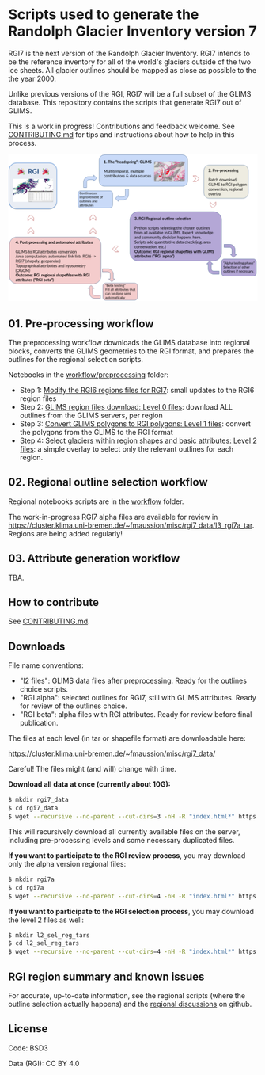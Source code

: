 # Scripts used to generate the Randolph Glacier Inventory version 7

RGI7 is the next version of the Randolph Glacier Inventory. RGI7 intends to be the reference inventory for all of the world's glaciers outside of the two ice sheets. All glacier outlines should be mapped as close as possible to the the year 2000. 

Unlike previous versions of the RGI, RGI7 will be a full subset of the GLIMS database. This repository contains the scripts that generate RGI7 out of GLIMS. 

This is a work in progress! Contributions and feedback welcome. See [CONTRIBUTING.md](CONTRIBUTING.md) for tips and instructions about how to help in this process.

![RGI Workflow](img/workflow_rgi.png)

## 01. Pre-processing workflow

The preprocessing workflow downloads the GLIMS database into regional blocks, converts the GLIMS geometries to the RGI format, 
and prepares the outlines for the regional selection scripts.

Notebooks in the [workflow/preprocessing](workflow/preprocessing) folder:

- Step 1: [Modify the RGI6 regions files for RGI7](workflow/preprocessing/01_rgi7_reg_files.ipynb): small updates to the RGI6 region files
- Step 2: [GLIMS region files download: Level 0 files](workflow/preprocessing/02_l0_download_from_glims.ipynb): download ALL outlines from the GLIMS servers, per region
- Step 3: [Convert GLIMS polygons to RGI polygons: Level 1 files](workflow/preprocessing/03_l1_interiors.ipynb): convert the polygons from the GLIMS to the RGI format
- Step 4: [Select glaciers within region shapes and basic attributes: Level 2 files](workflow/preprocessing/04_l2_select_and_zip.ipynb): a simple overlay to select only the relevant outlines for each region.

## 02. Regional outline selection workflow

Regional notebooks scripts are in the [workflow](workflow) folder.

The work-in-progress RGI7 alpha files are available for review in https://cluster.klima.uni-bremen.de/~fmaussion/misc/rgi7_data/l3_rgi7a_tar. Regions are being added regularly!

## 03. Attribute generation workflow

TBA.

## How to contribute

See [CONTRIBUTING.md](CONTRIBUTING.md).


## Downloads

File name conventions:
- "l2 files": GLIMS data files after preprocessing. Ready for the outlines choice scripts.
- "RGI alpha": selected outlines for RGI7, still with GLIMS attributes. Ready for review of the outlines choice.
- "RGI beta": alpha files with RGI attributes. Ready for review before final publication.

The files at each level (in tar or shapefile format) are downloadable here:

https://cluster.klima.uni-bremen.de/~fmaussion/misc/rgi7_data/

Careful! The files might (and will) change with time.

**Download all data at once (currently about 10G):**

```bash
$ mkdir rgi7_data
$ cd rgi7_data
$ wget --recursive --no-parent --cut-dirs=3 -nH -R "index.html*" https://cluster.klima.uni-bremen.de/~fmaussion/misc/rgi7_data/
```

This will recursively download all currently available files on the server, including pre-processing levels and some necessary duplicated files. 

**If you want to participate to the RGI review process**, you may download only the alpha version regional files:

```bash
$ mkdir rgi7a
$ cd rgi7a
$ wget --recursive --no-parent --cut-dirs=4 -nH -R "index.html*" https://cluster.klima.uni-bremen.de/~fmaussion/misc/rgi7_data/l3_rgi7a/
```

**If you want to participate to the RGI selection process**, you may download the level 2 files as well:

```bash
$ mkdir l2_sel_reg_tars
$ cd l2_sel_reg_tars
$ wget --recursive --no-parent --cut-dirs=4 -nH -R "index.html*" https://cluster.klima.uni-bremen.de/~fmaussion/misc/rgi7_data/l2_sel_reg_tars/
```

## RGI region summary and known issues

For accurate, up-to-date information, see the regional scripts (where the outline selection actually happens) and the [regional discussions](https://github.com/GLIMS-RGI/rgi7_scripts/issues?q=is%3Aopen+is%3Aissue+label%3A%22region+check%22) on github.

## License

Code: BSD3

Data (RGI): CC BY 4.0

